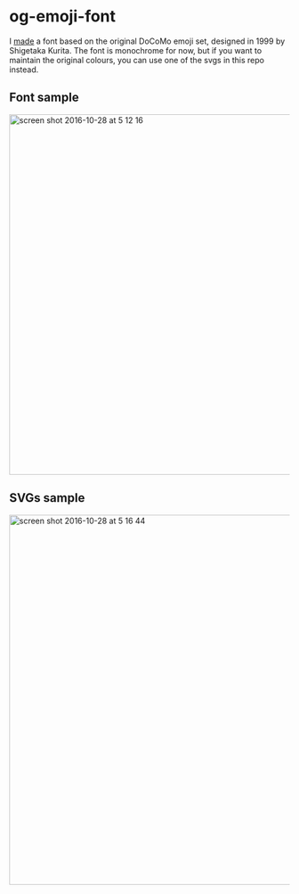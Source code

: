 # og-emoji-font

I [made](http://meowni.ca/posts/og-emoji-font/) a font based on the original DoCoMo emoji set, designed in 1999 by Shigetaka Kurita. The font is monochrome for now, but if you want to maintain the original colours, you can use one of the svgs in this repo instead.

## Font sample
<img width="647" alt="screen shot 2016-10-28 at 5 12 16" src="https://cloud.githubusercontent.com/assets/1369170/19801574/5746aae6-9d32-11e6-8be7-fe1dfa8ae1b8.png">

## SVGs sample

<img width="664" alt="screen shot 2016-10-28 at 5 16 44" src="https://cloud.githubusercontent.com/assets/1369170/19801573/55a7be64-9d32-11e6-89f8-0b4503f8ab63.png">
